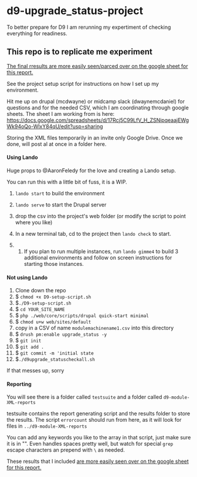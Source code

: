 # d9-upgrade_status-project

To better prepare for D9 I am rerunning my expertiment of checking everything for readiness.  

## This repo is to replicate me experiment

[The final rresults are more easily seen/parced over on the google sheet for this report.](https://docs.google.com/spreadsheets/d/1SLWkzOBSZxII2PAupWpKO6e6NZZXAFJ0RSntFugBcDc/edit#gid=677506986)


See the project setup script for instructions on how I set up my environment.  

Hit me up on drupal (mcdwayne) or midcamp slack (dwaynemcdaniel) for questions and for the needed CSV, which I am coordinating through google sheets.
The sheet I am working from is here:
https://docs.google.com/spreadsheets/d/17Rcj5C99LfV_H_ZSNipqeaajEWgWk94oQo-WlxY84qU/edit?usp=sharing

Storing the XML files temporarily in an invite only Google Drive. Once we done, will post al at once in a folder here.  

#### Using Lando
Huge props to @AaronFeledy for the love and creating a Lando setup.

You can run this with a little bit of fuss, it is a WIP.    

1. `lando start` to build the environment

1. `lando serve` to start the Drupal server

1. drop the csv into the project's web folder (or modify the script to point where you like)

1. In a new terminal tab, cd to the project then `lando check` to start.

1. 1. If you plan to run multiple instances, run `lando gimme4` to build 3 additional environments and follow on screen instructions for starting those instances.


#### Not using Lando

1. Clone down the repo
2. $ `chmod +x D9-setup-script.sh`
3. $`./D9-setup-script.sh`
4. $ `cd YOUR_SITE_NAME`
5. $ `php ./web/core/scripts/drupal quick-start minimal`
6. $ `chmod u+w web/sites/default`
7. copy in a CSV of name `modulemachinename1.csv` into this directory
8. $ `drush pm:enable upgrade_status -y`
9. $ `git init`
10. $ `git add .`
11. $ `git commit -m 'initial state`
12. $`./d9upgrade_statuscheckall.sh`

If that messes up, sorry


#### Reporting

You will see there is a folder called `testsuite` and a folder called `d9-module-XML-reports`

testsuite contains the report generating script and the results folder to store the results. 
The script `errorcount` should run from here, as it will look for files in `../d9-module-XML-reports`

You can add any keywords you like to the array in that script, just make sure it is in "".  Even handles spaces pretty well, but watch for special `grep` escape characters an prepend with `\` as needed. 

These results that I included [are more easily seen over on the google sheet for this report.](https://docs.google.com/spreadsheets/d/1SLWkzOBSZxII2PAupWpKO6e6NZZXAFJ0RSntFugBcDc/edit#gid=677506986)




